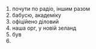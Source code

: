 1. почути по радіо, іншим разом
2. бабусю, академіку
3. офіційено діловий
4. наша орг, у новій зеланд
5. був
6.
